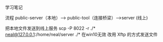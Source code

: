 学习笔记

流程
  public-server（本地）--> public-tool（连接桥梁）-->server (线上)

把本地文件发送到线上服务
scp -P 8022 -r ./* neal@127.0.0.1:/home/neal/server
  ./*  在win10无效
  改用 Xftp 的方式发送文件
